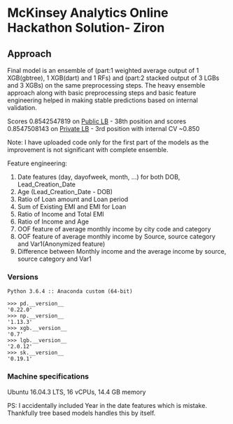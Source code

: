 # McKinsey Analytics Online Hackathon Solution- Ziron

## Approach

Final model is an ensemble of (part:1 weighted average output of 1 XGB(gbtree), 1 XGB(dart) and 1 RFs) and (part:2 stacked output of 3 LGBs and 3 XGBs) on the same preprocessing steps. The heavy ensemble approach along with basic preprocessing steps and basic feature engineering helped in making stable predictions based on internal validation.

Scores 0.8542547819 on [Public LB](https://datahack.analyticsvidhya.com/contest/mckinsey-analytics-online-hackathon-ii/lb) - 38th position and scores 0.8547508143 on [Private LB](https://datahack.analyticsvidhya.com/contest/mckinsey-analytics-online-hackathon-ii/pvt_lb) - 3rd position with internal CV ~0.850

Note: I have uploaded code only for the first part of the models as the improvement is not significant with complete ensemble.

Feature engineering:
1. Date features (day, dayofweek, month, ...) for both DOB, Lead_Creation_Date
2. Age (Lead_Creation_Date - DOB)
3. Ratio of Loan amount and Loan period
4. Sum of Existing EMI and EMI for Loan
5. Ratio of Income and Total EMI
6. Ratio of Income and Age
7. OOF feature of average monthly income by city code and category
8. OOF feature of average monthly income by Source, source category and Var1(Anonymized feature)
9. Difference between Monthly income and the average income by source, source category and Var1

### Versions
```
Python 3.6.4 :: Anaconda custom (64-bit)

>>> pd.__version__
'0.22.0'
>>> np.__version__
'1.13.3'
>>> xgb.__version__
'0.7'
>>> lgb.__version__
'2.0.12'
>>> sk.__version__
'0.19.1'
```
### Machine specifications
Ubuntu 16.04.3 LTS, 16 vCPUs, 14.4 GB memory

PS: I accidentally included Year in the date features which is mistake. Thankfully tree based models handles this by itself.
